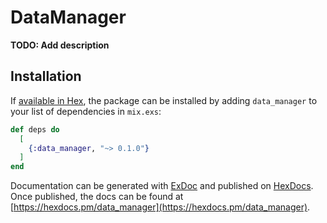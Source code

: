 # DataManager

**TODO: Add description**

## Installation

If [available in Hex](https://hex.pm/docs/publish), the package can be installed
by adding `data_manager` to your list of dependencies in `mix.exs`:

```elixir
def deps do
  [
    {:data_manager, "~> 0.1.0"}
  ]
end
```

Documentation can be generated with [ExDoc](https://github.com/elixir-lang/ex_doc)
and published on [HexDocs](https://hexdocs.pm). Once published, the docs can
be found at [https://hexdocs.pm/data_manager](https://hexdocs.pm/data_manager).

